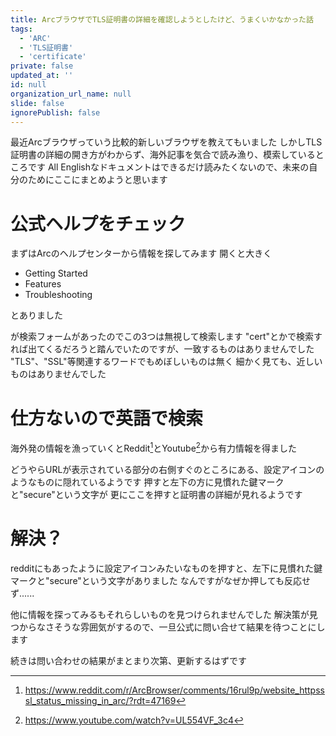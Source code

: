 ```yaml
---
title: ArcブラウザでTLS証明書の詳細を確認しようとしたけど、うまくいかなかった話
tags:
  - 'ARC'
  - 'TLS証明書'
  - 'certificate'
private: false
updated_at: ''
id: null
organization_url_name: null
slide: false
ignorePublish: false
---
```

最近Arcブラウザっていう比較的新しいブラウザを教えてもいました
しかしTLS証明書の詳細の開き方がわからず、海外記事を気合で読み漁り、模索しているところです
All Englishなドキュメントはできるだけ読みたくないので、未来の自分のためにここにまとめようと思います

# 公式ヘルプをチェック

まずはArcのヘルプセンターから情報を探してみます
開くと大きく

- Getting Started
- Features
- Troubleshooting

とありました

が検索フォームがあったのでこの3つは無視して検索します
"cert"とかで検索すれば出てくるだろうと踏んでいたのですが、一致するものはありませんでした
"TLS"、"SSL"等関連するワードでもめぼしいものは無く
細かく見ても、近しいものはありませんでした

# 仕方ないので英語で検索
海外発の情報を漁っていくとReddit[^1]とYoutube[^2]から有力情報を得ました
[^1]: https://www.reddit.com/r/ArcBrowser/comments/16rul9p/website_httpsssl_status_missing_in_arc/?rdt=47169
[^2]: https://www.youtube.com/watch?v=UL554VF_3c4

どうやらURLが表示されている部分の右側すぐのところにある、設定アイコンのようなものに隠れているようです
押すと左下の方に見慣れた鍵マークと"secure"という文字が
更にここを押すと証明書の詳細が見れるようです

# 解決？

redditにもあったように設定アイコンみたいなものを押すと、左下に見慣れた鍵マークと"secure"という文字がありました
なんですがなぜか押しても反応せず......

他に情報を探ってみるもそれらしいものを見つけられませんでした
解決策が見つからなさそうな雰囲気がするので、一旦公式に問い合せて結果を待つことにします

続きは問い合わせの結果がまとまり次第、更新するはずです